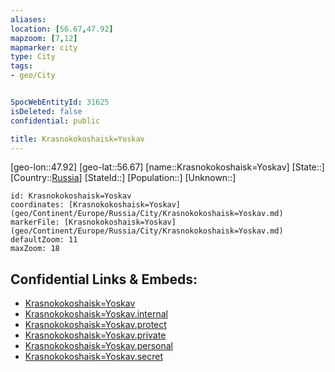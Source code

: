 ```yaml
---
aliases: 
location: [56.67,47.92]
mapzoom: [7,12] 
mapmarker: city 
type: City
tags:
- geo/City


SpocWebEntityId: 31625
isDeleted: false
confidential: public

title: Krasnokokoshaisk=Yoskav
---
```

[geo-lon::47.92]
[geo-lat::56.67]
[name::Krasnokokoshaisk=Yoskav]
[State::]
[Country::[Russia](geo/Continent/Europe/Russia.md)]
[StateId::]
[Population::]
[Unknown::]


```leaflet
id: Krasnokokoshaisk=Yoskav
coordinates: [Krasnokokoshaisk=Yoskav](geo/Continent/Europe/Russia/City/Krasnokokoshaisk=Yoskav.md)
markerFile: [Krasnokokoshaisk=Yoskav](geo/Continent/Europe/Russia/City/Krasnokokoshaisk=Yoskav.md)
defaultZoom: 11 
maxZoom: 18
```


## Confidential Links & Embeds: 
- [Krasnokokoshaisk=Yoskav](../../../../../../_public/geo/Continent/Europe/Russia/City/Krasnokokoshaisk=Yoskav.md) 
- [Krasnokokoshaisk=Yoskav.internal](../../../../../../_internal/geo/Continent/Europe/Russia/City/Krasnokokoshaisk=Yoskav.internal.md) 
- [Krasnokokoshaisk=Yoskav.protect](../../../../../../_protect/geo/Continent/Europe/Russia/City/Krasnokokoshaisk=Yoskav.protect.md) 
- [Krasnokokoshaisk=Yoskav.private](../../../../../../_private/geo/Continent/Europe/Russia/City/Krasnokokoshaisk=Yoskav.private.md) 
- [Krasnokokoshaisk=Yoskav.personal](../../../../../../_personal/geo/Continent/Europe/Russia/City/Krasnokokoshaisk=Yoskav.personal.md) 
- [Krasnokokoshaisk=Yoskav.secret](../../../../../../_secret/geo/Continent/Europe/Russia/City/Krasnokokoshaisk=Yoskav.secret.md) 
